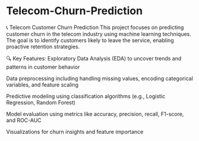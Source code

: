 # Telecom-Churn-Prediction
📞 Telecom Customer Churn Prediction
This project focuses on predicting customer churn in the telecom industry using machine learning techniques. The goal is to identify customers likely to leave the service, enabling proactive retention strategies.

🔍 Key Features:
Exploratory Data Analysis (EDA) to uncover trends and patterns in customer behavior

Data preprocessing including handling missing values, encoding categorical variables, and feature scaling

Predictive modeling using classification algorithms (e.g., Logistic Regression, Random Forest)

Model evaluation using metrics like accuracy, precision, recall, F1-score, and ROC-AUC

Visualizations for churn insights and feature importance
